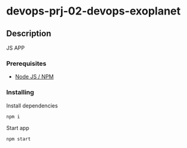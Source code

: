 # devops-prj-02-devops-exoplanet

## Description

JS APP

### Prerequisites

- [Node JS / NPM](https://nodejs.org/en/)

### Installing

Install dependencies

```
npm i
```

Start app

```
npm start
```